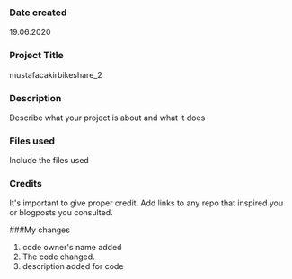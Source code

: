 ### Date created
19.06.2020

### Project Title
mustafacakirbikeshare_2

### Description
Describe what your project is about and what it does

### Files used
Include the files used

### Credits
It's important to give proper credit. Add links to any repo that inspired you or blogposts you consulted.

###My changes
1. code owner's name added
2. The code changed. 
3. description added for code


